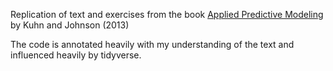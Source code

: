 Replication of text and exercises from the book [Applied Predictive Modeling](http://appliedpredictivemodeling.com) by Kuhn and Johnson (2013)

The code is annotated heavily with my understanding of the text and influenced heavily by tidyverse.